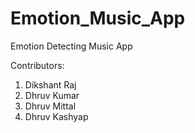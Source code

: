 # Emotion_Music_App
Emotion Detecting Music App

Contributors:

1. Dikshant Raj
2. Dhruv Kumar
3. Dhruv Mittal
4. Dhruv Kashyap
